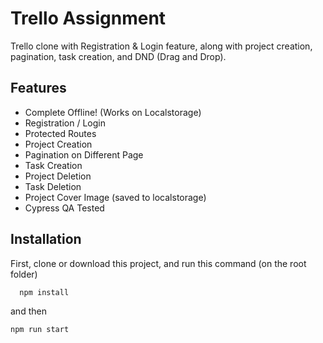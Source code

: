 
# Trello Assignment

Trello clone with Registration & Login feature, along with project creation, pagination, task creation, and DND (Drag and Drop).


## Features

- Complete Offline! (Works on Localstorage)
- Registration / Login
- Protected Routes
- Project Creation
- Pagination on Different Page
- Task Creation
- Project Deletion
- Task Deletion
- Project Cover Image (saved to localstorage)
- Cypress QA Tested


## Installation

First, clone or download this project, and run this command (on the root folder)

```bash
  npm install
```
and then
```
npm run start
```
